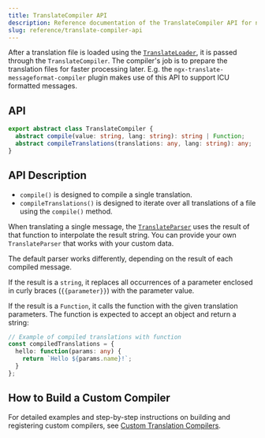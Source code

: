 ```yaml
---
title: TranslateCompiler API
description: Reference documentation of the TranslateCompiler API for ngx-translate.
slug: reference/translate-compiler-api
---
```


After a translation file is loaded using the [`TranslateLoader`](/reference/translate-loader-api/), it is passed
through the `TranslateCompiler`. The compiler's job is to prepare the translation files for faster
processing later. E.g. the `ngx-translate-messageformat-compiler` plugin makes use of this API to support
ICU formatted messages.

## API

~~~ts
export abstract class TranslateCompiler {
  abstract compile(value: string, lang: string): string | Function;
  abstract compileTranslations(translations: any, lang: string): any;
}
~~~

## API Description

* `compile()` is designed to compile a single translation.
* `compileTranslations()` is designed to iterate over all translations of a file using the `compile()` method.

When translating a single message, the [`TranslateParser`](/reference/translate-parser-api/) uses the
result of that function to interpolate the result string. You can provide your own `TranslateParser` that works with your custom data.

The default parser works differently, depending on the result of each compiled message.

If the result is a `string`, it replaces all occurrences of a parameter enclosed in curly braces (`{{parameter}}`) with
the parameter value.

If the result is a `Function`, it calls the function with the given translation parameters. The function is expected to
accept an object and return a string:

~~~ts
// Example of compiled translations with function
const compiledTranslations = {
  hello: function(params: any) { 
    return `Hello ${params.name}!`; 
  }
};
~~~

## How to Build a Custom Compiler

For detailed examples and step-by-step instructions on building and registering custom compilers, see [Custom Translation Compilers](/recipes/custom-compiler-guide/).

